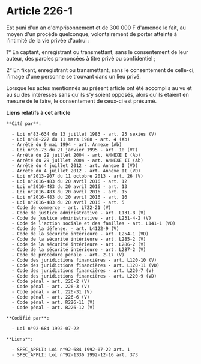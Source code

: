 # Article 226-1

Est puni d'un an d'emprisonnement et de 300 000 F d'amende le fait, au moyen d'un procédé quelconque, volontairement de
porter atteinte à l'intimité de la vie privée d'autrui :

1° En captant, enregistrant ou transmettant, sans le consentement de leur auteur, des paroles prononcées à titre privé ou
confidentiel ;

2° En fixant, enregistrant ou transmettant, sans le consentement de celle-ci, l'image d'une personne se trouvant dans un lieu
privé.

Lorsque les actes mentionnés au présent article ont été accomplis au vu et au su des intéressés sans qu'ils s'y soient
opposés, alors qu'ils étaient en mesure de le faire, le consentement de ceux-ci est présumé.

**Liens relatifs à cet article**

	**Cité par**:

	  - Loi n°83-634 du 13 juillet 1983 - art. 25 sexies (V)
	  - Loi n°88-227 du 11 mars 1988 - art. 4 (Ab)
	  - Arrêté du 9 mai 1994 - art. Annexe (Ab)
	  - Loi n°95-73 du 21 janvier 1995 - art. 10 (VT)
	  - Arrêté du 29 juillet 2004 - art. ANNEXE I (Ab)
	  - Arrêté du 29 juillet 2004 - art. ANNEXE II (Ab)
	  - Arrêté du 4 juillet 2012 - art. Annexe I (VD)
	  - Arrêté du 4 juillet 2012 - art. Annexe II (VD)
	  - Loi n°2013-907 du 11 octobre 2013 - art. 26 (V)
	  - Loi n°2016-483 du 20 avril 2016 - art. 12
	  - Loi n°2016-483 du 20 avril 2016 - art. 13
	  - Loi n°2016-483 du 20 avril 2016 - art. 15
	  - Loi n°2016-483 du 20 avril 2016 - art. 16
	  - Loi n°2016-483 du 20 avril 2016 - art. 5
	  - Code de commerce - art. L722-21 (V)
	  - Code de justice administrative - art. L131-8 (V)
	  - Code de justice administrative - art. L231-4-2 (V)
	  - Code de l'action sociale et des familles - art. L141-1 (VD)
	  - Code de la défense. - art. L4122-9 (V)
	  - Code de la sécurité intérieure - art. L254-1 (VD)
	  - Code de la sécurité intérieure - art. L285-2 (V)
	  - Code de la sécurité intérieure - art. L286-2 (V)
	  - Code de la sécurité intérieure - art. L287-2 (V)
	  - Code de procédure pénale - art. 2-17 (V)
	  - Code des juridictions financières - art. L120-10 (V)
	  - Code des juridictions financières - art. L120-11 (VD)
	  - Code des juridictions financières - art. L220-7 (V)
	  - Code des juridictions financières - art. L220-9 (VD)
	  - Code pénal - art. 226-2 (V)
	  - Code pénal - art. 226-3 (V)
	  - Code pénal - art. 226-31 (V)
	  - Code pénal - art. 226-6 (V)
	  - Code pénal - art. R226-11 (V)
	  - Code pénal - art. R226-12 (V)

	**Codifié par**:

	  - Loi n°92-684 1992-07-22

	**Liens**:

	  - SPEC_APPLI: Loi n°92-684 1992-07-22 art. 1
	  - SPEC_APPLI: Loi n°92-1336 1992-12-16 art. 373
